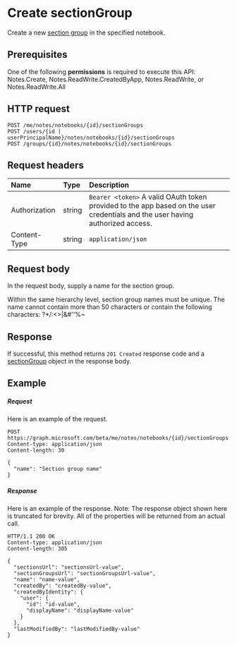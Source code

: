 # Create sectionGroup

Create a new [section group](../resources/sectiongroup.md) in the specified notebook.
## Prerequisites
One of the following **permissions** is required to execute this API:   
Notes.Create, Notes.ReadWrite.CreatedByApp, Notes.ReadWrite, or Notes.ReadWrite.All
## HTTP request
<!-- { "blockType": "ignored" } -->
```http
POST /me/notes/notebooks/{id}/sectionGroups
POST /users/{id | userPrincipalName}/notes/notebooks/{id}/sectionGroups
POST /groups/{id}/notes/notebooks/{id}/sectionGroups
```
## Request headers
| Name       | Type | Description|
|:---------------|:--------|:----------|
| Authorization  | string  | `Bearer <token>` A valid OAuth token provided to the app based on the user credentials and the user having authorized access. |
| Content-Type | string | `application/json` |

## Request body
In the request body, supply a name for the section group.

Within the same hierarchy level, section group names must be unique. The name cannot contain more than 50 characters or contain the following characters:  ?*\/:<>|&#''%~

## Response
If successful, this method returns `201 Created` response code and a [sectionGroup](../resources/sectiongroup.md) object in the response body.

## Example
##### Request
Here is an example of the request.
<!-- {
  "blockType": "request",
  "name": "create_sectiongroup_from_notebook"
}-->
```http
POST https://graph.microsoft.com/beta/me/notes/notebooks/{id}/sectionGroups
Content-type: application/json
Content-length: 30

{
  "name": "Section group name"
}
```

##### Response
Here is an example of the response. Note: The response object shown here is truncated for brevity. All of the properties will be returned from an actual call.
<!-- {
  "blockType": "response",
  "truncated": true,
  "@odata.type": "microsoft.graph.sectiongroup"
} -->
```http
HTTP/1.1 200 OK
Content-type: application/json
Content-length: 305

{
  "sectionsUrl": "sectionsUrl-value",
  "sectionGroupsUrl": "sectionGroupsUrl-value",
  "name": "name-value",
  "createdBy": "createdBy-value",
  "createdByIdentity": {
    "user": {
      "id": "id-value",
      "displayName": "displayName-value"
    }
  },
  "lastModifiedBy": "lastModifiedBy-value"
}
```

<!-- uuid: 8fcb5dbc-d5aa-4681-8e31-b001d5168d79
2015-10-25 14:57:30 UTC -->
<!-- {
  "type": "#page.annotation",
  "description": "Create SectionGroup",
  "keywords": "",
  "section": "documentation",
  "tocPath": ""
}-->